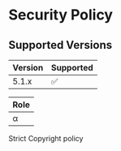 # Security Policy

## Supported Versions

| Version | Supported          |
| ------- | ------------------ |
| 5.1.x   | :white_check_mark: |

| Role |
| ---- |
|  α   |

Strict Copyright policy
